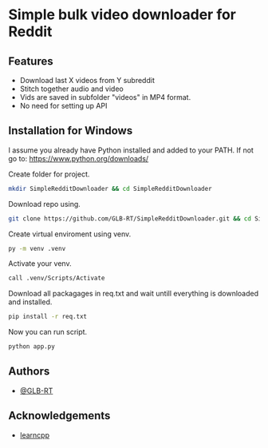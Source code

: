 # Simple bulk video downloader for Reddit

## Features
- Download last X videos from Y subreddit
- Stitch together audio and video
- Vids are saved in subfolder "videos" in MP4 format.
- No need for setting up API




## Installation for Windows
I assume you already have Python installed and added to your PATH. If not go to: https://www.python.org/downloads/

Create folder for project.
```bash
mkdir SimpleRedditDownloader && cd SimpleRedditDownloader
```

Download repo using.
```bash
git clone https://github.com/GLB-RT/SimpleRedditDownloader.git && cd SimpleRedditDownloader
```

Create virtual enviroment using venv.
 ```bash
py -m venv .venv
```
Activate your venv.
```bash
call .venv/Scripts/Activate
```
Download all packagages in req.txt and wait untill everything is downloaded and installed.
```bash
pip install -r req.txt
```
Now you can run script.
```bash
python app.py
```
## Authors

- [@GLB-RT](https://github.com/GLB-RT)


## Acknowledgements

 - [learncpp](https://www.learncpp.com/)


